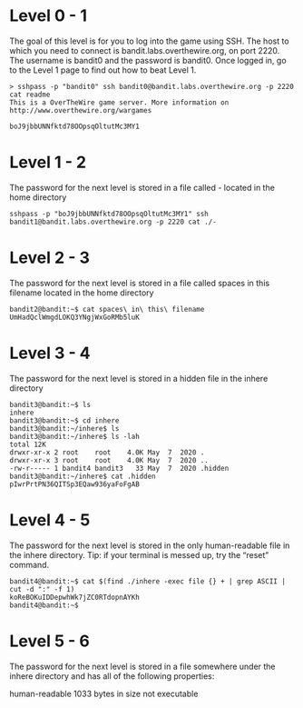 # Level 0 - 1

The goal of this level is for you to log into the game using SSH. The host to which you need to connect is bandit.labs.overthewire.org, on port 2220. The username is bandit0 and the password is bandit0. Once logged in, go to the Level 1 page to find out how to beat Level 1.

```
> sshpass -p "bandit0" ssh bandit0@bandit.labs.overthewire.org -p 2220 cat readme
This is a OverTheWire game server. More information on http://www.overthewire.org/wargames

boJ9jbbUNNfktd78OOpsqOltutMc3MY1
```

# Level 1 - 2

The password for the next level is stored in a file called - located in the home directory

```
sshpass -p "boJ9jbbUNNfktd78OOpsqOltutMc3MY1" ssh bandit1@bandit.labs.overthewire.org -p 2220 cat ./-
```

# Level 2 - 3

The password for the next level is stored in a file called spaces in this filename located in the home directory

```
bandit2@bandit:~$ cat spaces\ in\ this\ filename
UmHadQclWmgdLOKQ3YNgjWxGoRMb5luK
```

# Level 3 - 4

The password for the next level is stored in a hidden file in the inhere directory

```
bandit3@bandit:~$ ls
inhere
bandit3@bandit:~$ cd inhere
bandit3@bandit:~/inhere$ ls
bandit3@bandit:~/inhere$ ls -lah
total 12K
drwxr-xr-x 2 root    root    4.0K May  7  2020 .
drwxr-xr-x 3 root    root    4.0K May  7  2020 ..
-rw-r----- 1 bandit4 bandit3   33 May  7  2020 .hidden
bandit3@bandit:~/inhere$ cat .hidden
pIwrPrtPN36QITSp3EQaw936yaFoFgAB
```

# Level 4 - 5

The password for the next level is stored in the only human-readable file in the inhere directory. Tip: if your terminal is messed up, try the “reset” command.

```
bandit4@bandit:~$ cat $(find ./inhere -exec file {} + | grep ASCII | cut -d ":" -f 1)
koReBOKuIDDepwhWk7jZC0RTdopnAYKh
bandit4@bandit:~$
```

# Level 5 - 6

The password for the next level is stored in a file somewhere under the inhere directory and has all of the following properties:

human-readable
1033 bytes in size
not executable

```

```